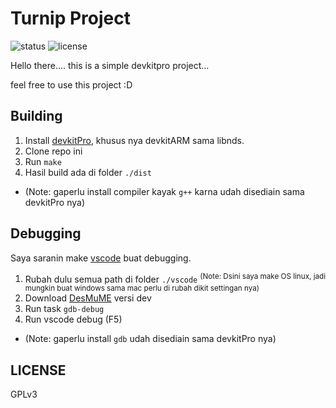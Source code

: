 # Turnip Project

![status](https://img.shields.io/github/workflow/status/ngawung/turnip-project/CI?style=for-the-badge)
![license](https://img.shields.io/github/license/ngawung/turnip-project?style=for-the-badge)

Hello there....
this is a simple devkitpro project...

feel free to use this project :D

## Building
1. Install [devkitPro](https://devkitpro.org/wiki/Getting_Started), khusus nya devkitARM sama libnds.
2. Clone repo ini
3. Run `make`
4. Hasil build ada di folder `./dist`

- (Note: gaperlu install compiler kayak `g++` karna udah disediain sama devkitPro nya)

## Debugging
Saya saranin make [vscode](https://code.visualstudio.com/download) buat debugging.
1. Rubah dulu semua path di folder `./vscode`
<sup>(Note: Dsini saya make OS linux, jadi mungkin buat windows sama mac perlu di rubah dikit settingan nya)</sup>
2. Download [DesMuME](http://desmume.org/) versi dev
3. Run task `gdb-debug`
4. Run vscode debug (F5)

- (Note: gaperlu install `gdb` udah disediain sama devkitPro nya)

## LICENSE

GPLv3